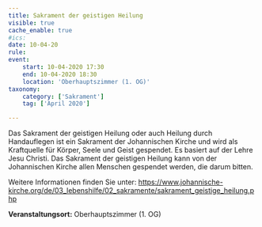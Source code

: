 ```yaml
---
title: Sakrament der geistigen Heilung
visible: true
cache_enable: true
#ics: 
date: 10-04-20
rule: 
event:
	start: 10-04-2020 17:30
	end: 10-04-2020 18:30
	location: 'Oberhauptszimmer (1. OG)'
taxonomy:
	category: ['Sakrament']
	tag: ['April 2020']

---
```

Das Sakrament der geistigen Heilung oder auch Heilung durch Handauflegen ist ein Sakrament der Johannischen Kirche und wird als Kraftquelle für Körper, Seele und Geist gespendet. Es basiert auf der Lehre Jesu Christi. Das Sakrament der geistigen Heilung kann von der Johannischen Kirche allen Menschen gespendet werden, die darum bitten.

Weitere Informationen finden Sie unter:
https://www.johannische-kirche.org/de/03_lebenshilfe/02_sakramente/sakrament_geistige_heilung.php



**Veranstaltungsort:** Oberhauptszimmer (1. OG)

